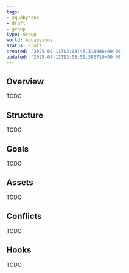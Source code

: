 ```yaml
---
tags:
- aquabyssos
- draft
- group
type: Group
world: Aquabyssos
status: draft
created: '2025-08-11T13:08:46.318906+00:00'
updated: '2025-08-11T13:08:51.383710+00:00'
---
```



## Overview

TODO
## Structure

TODO
## Goals

TODO
## Assets

TODO
## Conflicts

TODO
## Hooks

TODO
